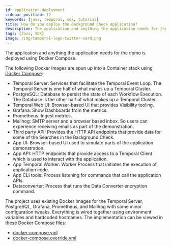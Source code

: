 ```yaml
---
id: application-deployment
sidebar_position: 12
keywords: [java, temporal, sdk, tutorial]
title: How do you deploy the Background Check application?
description: The application and anything the application needs for the demo to be deployed.
tags: [Java, SDK]
image: /img/temporal-logo-twitter-card.png
---
```


The application and anything the application needs for the demo is deployed using Docker Compose.

The following Docker Images are spun up into a Container stack using [Docker Compose](https://docs.docker.com/compose/):

- Temporal Server: Services that facilitate the Temporal Event Loop. The Temporal Server is one half of what makes up a Temporal Cluster.
- PostgreSQL: Database to persist the state of each Workflow Execution. The Database is the other half of what makes up a Temporal Cluster.
- Temporal Web UI: Browser-based UI that provides Visibility tooling.
- Grafana: Show Dashboards from the metrics.
- Prometheus: Ingest metrics.
- Mailhog: SMTP server and a browser based inbox. So users can experience receiving emails as part of the demonstration.
- Third party API: Provides the HTTP API endpoints that provide data for some of the Searches in the Background Check.
- App UI: Browser-based UI used to simulate parts of the application demonstration.
- App API: HTTP endpoints that provide access to a Temporal Client which is used to interact with the application.
- App Temporal Worker: Worker Process that initiates the execution of application code.
- App CLI tools: Process listening for commands that call the application APIs.
- Dataconverter: Process that runs the Data Converter encryption command.

The project uses existing Docker Images for the Temporal Server, PostgreSQL, Grafana, Prometheus, and Mailhog with some minor configuration tweaks.
Everything is wired together using environment variables and hardcoded hostnames.
The implementation can be viewed in these Docker Compose files:

- [docker-compose.yml](https://github.com/temporalio/background-checks/blob/main/docker-compose.yml)
- [docker-compose.override.yml](https://github.com/temporalio/background-checks/blob/main/docker-compose.override.yml)
